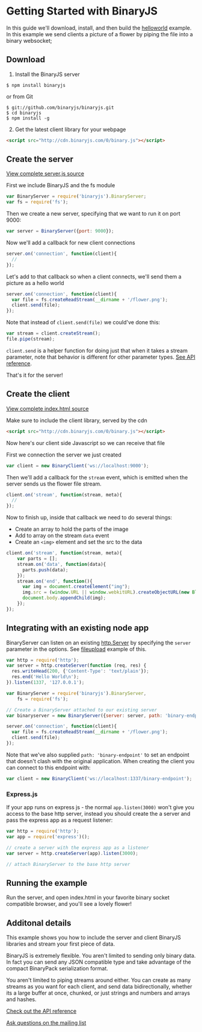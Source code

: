 # Getting Started with BinaryJS

In this guide we'll download, install, and then build the [helloworld](https://github.com/binaryjs/binaryjs/tree/master/examples/helloworld) example. In this example we send clients a picture of a flower by piping the file into a binary websocket;

## Download

1. Install the BinaryJS server

```console
$ npm install binaryjs
```
or from Git
```console
$ git://github.com/binaryjs/binaryjs.git
$ cd binaryjs 
$ npm install -g
```

2. Get the latest client library for your webpage

```html
<script src="http://cdn.binaryjs.com/0/binary.js"></script>
```

## Create the server
[View complete server.js source](https://github.com/binaryjs/binaryjs/blob/master/examples/helloworld/server.js)

First we include BinaryJS and the fs module

```js
var BinaryServer = require('binaryjs').BinaryServer;
var fs = require('fs');
```

Then we create a new server, specifying that we want to run it on port 9000:

```js
var server = BinaryServer({port: 9000});
```

Now we'll add a callback for new client connections

```js
server.on('connection', function(client){
  //
});
```

Let's add to that callback so when a client connects, we'll send them a picture as a hello world

```js
server.on('connection', function(client){	
  var file = fs.createReadStream(__dirname + '/flower.png');
  client.send(file); 
});
```

Note that instead of `client.send(file)` we could've done this:

```js
var stream = client.createStream();
file.pipe(stream);
```

`client.send` is a helper function for doing just that when it takes a stream parameter, note that behavior is different for other parameter types. [See API reference](https://github.com/binaryjs/binaryjs/blob/master/doc/api.md#clientsenddata-meta).

That's it for the server!

## Create the client
[View complete index.html source](https://github.com/binaryjs/binaryjs/blob/master/examples/helloworld/index.html)

Make sure to include the client library, served by the cdn

```html
<script src="http://cdn.binaryjs.com/0/binary.js"></script>
```

Now here's our client side Javascript so we can receive that file

First we connection the server we just created

```js
var client = new BinaryClient('ws://localhost:9000');
```

Then we'll add a callback for the `stream` event, which is emitted when the server sends us the flower file stream.

```js
client.on('stream', function(stream, meta){    
  //
});
```

Now to finish up, inside that callback we need to do several things:
* Create an array to hold the parts of the image
* Add to array on the stream `data` event
* Create an `<img>` element and set the src to the data

```js
client.on('stream', function(stream, meta){    
  	var parts = [];
	stream.on('data', function(data){
	  parts.push(data);
	});
	stream.on('end', function(){
	  var img = document.createElement("img");
	  img.src = (window.URL || window.webkitURL).createObjectURL(new Blob(parts));
	  document.body.appendChild(img);
	});
});
```

## Integrating with an existing node app
BinaryServer can listen on an existing [http.Server](http://nodejs.org/api/http.html#http_class_http_server) by specifying the `server` parameter in the options. See [fileupload](https://github.com/binaryjs/binaryjs/tree/master/examples/fileupload) example of this.

```js
var http = require('http');
var server = http.createServer(function (req, res) {
  res.writeHead(200, {'Content-Type': 'text/plain'});
  res.end('Hello World\n');
}).listen(1337, '127.0.0.1');

var BinaryServer = require('binaryjs').BinaryServer,
    fs = require('fs');

// Create a BinaryServer attached to our existing server
var binaryserver = new BinaryServer({server: server, path: 'binary-endpoint'});

server.on('connection', function(client){
  var file = fs.createReadStream(__dirname + '/flower.png');
  client.send(file); 
});
```

Note that we've also supplied `path: 'binary-endpoint'` to set an endpoint that doesn't clash with the original application.  When creating the client you can connect to this endpoint with:

```js
var client = new BinaryClient('ws://localhost:1337/binary-endpoint');
```

### Express.js

If your app runs on express js - the normal `app.listen(3000)` won't give you access to the base http server, instead you should create the a server and pass the express app as a request listener:

```js
var http = require('http');
var app = require('express')();

// create a server with the express app as a listener
var server = http.createServer(app).listen(3000);

// attach BinaryServer to the base http server
```


## Running the example
Run the server, and open index.html in your favorite binary socket compatible browser, and you'll see a lovely flower!

## Additonal details
This example shows you how to include the server and client BinaryJS libraries and stream your first piece of data. 

BinaryJS is extremely flexible. You aren't limited to sending only binary data. In fact you can send any JSON compatible type and take advantage of the compact BinaryPack serialization format.

You aren't limited to piping streams around either. You can create as many streams as you want for each client, and send data bidirectionally, whether its a large buffer at once, chunked, or just strings and numbers and arrays and hashes.

[Check out the API reference](https://github.com/binaryjs/binaryjs/blob/master/doc/api.md)

[Ask questions on the mailing list](http://groups.google.com/group/binaryjs-group)
